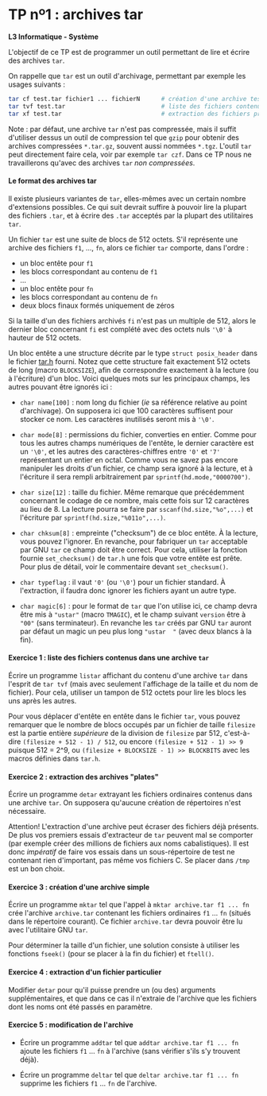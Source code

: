 TP nº1 : archives tar
=====================

**L3 Informatique - Système**

L'objectif de ce TP est de programmer un outil permettant de lire et écrire des archives `tar`.

On rappelle que `tar` est un outil d'archivage, permettant par exemple les usages suivants :

```bash
tar cf test.tar fichier1 ... fichierN      # création d'une archive test.tar
tar tvf test.tar                           # liste des fichiers contenus dans test.tar
tar xf test.tar                            # extraction des fichiers présents dans test.tar
```

Note : par défaut, une archive `tar` n'est pas compressée, mais il suffit d'utiliser dessus un outil de compression tel que `gzip` pour obtenir des archives compressées `*.tar.gz`, souvent aussi nommées `*.tgz`. L'outil `tar` peut directement faire cela, voir par exemple `tar czf`. Dans ce TP nous ne travaillerons qu'avec des archives `tar` *non compressées*.

#### Le format des archives tar

Il existe plusieurs variantes de `tar`, elles-mêmes avec un certain nombre d'extensions possibles. Ce qui suit devrait suffire à pouvoir lire la plupart des fichiers `.tar`, et à écrire des `.tar` acceptés par la plupart des utilitaires `tar`.

Un fichier `tar` est une suite de blocs de 512 octets. S'il représente une archive des fichiers `f1`, ..., `fn`, alors ce fichier `tar` comporte, dans l'ordre :
 
  - un bloc entête pour `f1`
  - les blocs correspondant au contenu de `f1`
  - ...
  - un bloc entête pour `fn`
  - les blocs correspondant au contenu de `fn`
  - deux blocs finaux formés uniquement de zéros

Si la taille d'un des fichiers archivés `fi` n'est pas un multiple de 512, alors le dernier bloc concernant `fi` est complété avec des octets nuls `'\0'` à hauteur de 512 octets. 

Un bloc entête a une structure décrite par le type `struct posix_header` dans le fichier [tar.h](tar.h) fourni. Notez que cette structure fait exactement 512 octets de long (macro `BLOCKSIZE`), afin de correspondre exactement à la lecture (ou à l'écriture) d'un bloc. Voici quelques mots sur les principaux champs, les autres pouvant être ignorés ici :

  - `char name[100]` : nom long du fichier (_ie_ sa référence relative au point d'archivage). On supposera ici que 100 caractères suffisent pour stocker ce nom. Les caractères inutilisés seront mis à `'\0'`.
  
  - `char mode[8]` : permissions du fichier, converties en entier. Comme pour tous les autres champs numériques de l'entête, le dernier caractère est un `'\0'`, et les autres des caractères-chiffres entre `'0'` et `'7'` représentant un entier en octal. Comme vous ne savez pas encore manipuler les droits d'un fichier, ce champ sera ignoré à la lecture, et à l'écriture il sera rempli arbitrairement par `sprintf(hd.mode,"0000700")`.
  
  - `char size[12]` : taille du fichier. Même remarque que précédemment concernant le codage de ce nombre, mais cette fois sur 12 caractères au lieu de 8. La lecture pourra se faire par `sscanf(hd.size,"%o",...)` et l'écriture par `sprintf(hd.size,"%011o",...)`.
  
  - `char chksum[8]` : empreinte ("checksum") de ce bloc entête. À la lecture, vous pouvez l'ignorer. En revanche, pour fabriquer un `tar` acceptable par GNU `tar` ce champ doit être correct. Pour cela, utiliser la fonction fournie `set_checksum()` de `tar.h` une fois que votre entête est prête. Pour plus de détail, voir le commentaire devant `set_checksum()`.

  - `char typeflag` : il vaut `'0'` (ou `'\0'`) pour un fichier standard. À l'extraction, il faudra donc ignorer les fichiers ayant un autre type.
 
  - `char magic[6]` : pour le format de `tar` que l'on utilise ici, ce champ devra être mis à `"ustar"` (macro `TMAGIC`), et le champ suivant `version` être à `"00"` (sans terminateur). En revanche les `tar` créés par GNU `tar` auront par défaut un magic un peu plus long `"ustar  "` (avec deux blancs à la fin).


#### Exercice 1 : liste des fichiers contenus dans une archive `tar`

Écrire un programme `listar` affichant du contenu d'une archive `tar` dans l'esprit de `tar tvf` (mais avec seulement l'affichage de la taille et du nom de fichier). Pour cela, utiliser un tampon de 512 octets pour lire les blocs les uns après les autres.

Pour vous déplacer d'entête en entête dans le fichier `tar`, vous pouvez remarquer que le nombre de blocs occupés par un fichier de taille `filesize` est la partie entière _supérieure_ de la division de `filesize` par 512, c'est-à-dire `(filesize + 512 - 1) / 512`, ou encore `(filesize + 512 - 1) >> 9` puisque 512 = 2^9, ou `(filesize + BLOCKSIZE - 1) >> BLOCKBITS` avec les macros définies dans `tar.h`.


#### Exercice 2 : extraction des archives "plates"

Écrire un programme `detar` extrayant les fichiers ordinaires contenus dans une archive `tar`. On supposera qu'aucune création de répertoires n'est nécessaire.

Attention! L'extraction d'une archive peut écraser des fichiers déjà présents. De plus vos premiers essais d'extracteur de `tar` peuvent mal se comporter (par exemple créer des millions de fichiers aux noms cabalistiques). Il est donc *impératif* de faire vos essais dans un sous-répertoire de test ne contenant rien d'important, pas même vos fichiers C. Se placer dans `/tmp` est un bon choix.

#### Exercice 3 : création d'une archive simple

Écrire un programme `mktar` tel que l'appel à `mktar archive.tar f1 ... fn` crée l'archive `archive.tar` contenant les fichiers ordinaires `f1` ... `fn` (situés dans le répertoire courant). Ce fichier `archive.tar` devra pouvoir être lu avec l'utilitaire GNU `tar`.

Pour déterminer la taille d'un fichier, une solution consiste à utiliser les fonctions `fseek()` (pour se placer à la fin du fichier) et `ftell()`.

#### Exercice 4 : extraction d'un fichier particulier

Modifier `detar` pour qu'il puisse prendre un (ou des) arguments supplémentaires, et que dans ce cas il n'extraie de l'archive que les fichiers dont les noms ont été passés en paramètre.

#### Exercice 5 : modification de l'archive

* Écrire un programme `addtar` tel que `addtar archive.tar f1 ... fn` ajoute les fichiers `f1` ... `fn` à l'archive (sans vérifier s'ils s'y trouvent déjà).

* Écrire un programme `deltar` tel que `deltar archive.tar f1 ... fn` supprime les fichiers `f1` ... `fn` de l'archive.

